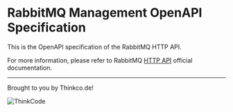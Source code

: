 # RabbitMQ Management OpenAPI Specification

This is the OpenAPI specification of the RabbitMQ HTTP API. 

For more information, please refer to RabbitMQ [HTTP API](https://cdn.rawgit.com/rabbitmq/rabbitmq-management/v3.7.14/priv/www/api/index.html) official documentation.

---
Brought to you by Thinkco.de!

![ThinkCode](https://avatars2.githubusercontent.com/u/31565447?s=200) 
